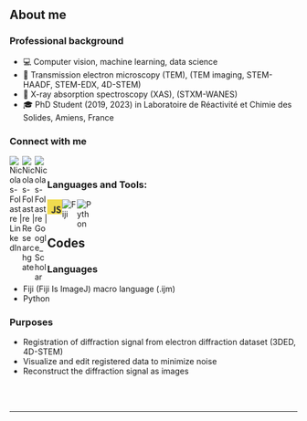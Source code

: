 ## About me

### Professional background
- 💻 Computer vision, machine learning, data science
- 🔬 Transmission electron microscopy (TEM), (TEM imaging, STEM-HAADF, STEM-EDX, 4D-STEM)
- 🔬 X-ray absorption spectroscopy (XAS), (STXM-WANES)
- 🎓 PhD Student (2019, 2023) in Laboratoire de Réactivité et Chimie des Solides, Amiens, France


### Connect with me

[<img align="left" alt="Nicolas-Folastre | LinkedIn" width="22px" src="https://www.svgrepo.com/show/303299/linkedin-icon-2-logo.svg" />][linkedin]
[<img align="left" alt="Nicolas-Folastre | Researchgate" width="22px" src="https://upload.wikimedia.org/wikipedia/commons/thumb/5/5e/ResearchGate_icon_SVG.svg/1024px-ResearchGate_icon_SVG.svg.png" />][Researchgate]
[<img align="left" alt="Nicolas-Folastre | Google_Scholar" width="22px" src="https://upload.wikimedia.org/wikipedia/commons/thumb/c/c7/Google_Scholar_logo.svg/1024px-Google_Scholar_logo.svg.png" />][Google_Scholar]

<br />

### Languages and Tools:

<img align="left" alt="JavaScript" width="26px" src="https://raw.githubusercontent.com/github/explore/80688e429a7d4ef2fca1e82350fe8e3517d3494d/topics/javascript/javascript.png" />
<img align="left" alt="Fiji" width="26px" src="https://upload.wikimedia.org/wikipedia/commons/thumb/5/55/FIJI_%28software%29_Logo.svg/1200px-FIJI_%28software%29_Logo.svg.png" />
<img align="left" alt="Python" width="26px" src="https://upload.wikimedia.org/wikipedia/commons/thumb/c/c3/Python-logo-notext.svg/1869px-Python-logo-notext.svg.png" />

<br />
<br />

## Codes

### Languages
- Fiji (Fiji Is ImageJ) macro language (.ijm) 
- Python

### Purposes
- Registration of diffraction signal from electron diffraction dataset (3DED, 4D-STEM)
- Visualize and edit registered data to minimize noise
- Reconstruct the diffraction signal as images


<br />
<br />

---

[linkedin]: https://www.linkedin.com/in/nicolas-folastre-224639175/
[Researchgate]: https://www.researchgate.net/profile/Nicolas-Folastre
[Google_Scholar]: https://scholar.google.com/citations?user=CJnlotkAAAAJ&hl=fr&oi=ao
